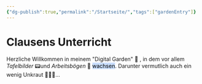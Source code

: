 ```yaml
---
{"dg-publish":true,"permalink":"/Startseite/","tags":["gardenEntry"]}
---
```



# Clausens Unterricht

Herzliche Willkommen in meinem "Digital Garden" 🏡 , in dem vor allem *Tafelbilder* 📟und *Arbeitsbögen* 📝 <mark style="background: #ADCCFFA6;">wachsen</mark>. Darunter vermutlich auch ein wenig Unkraut 🤷🏼‍♂️...
